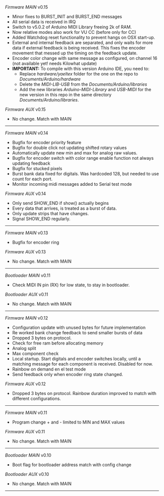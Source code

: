 *Firmware MAIN*
v0.15
- Minor fixes to BURST_INIT and BURST_END messages
- All serial data is received in IRQ 
- Switch to v5.0.2 of Arduino MIDI Library freeing 2k of RAM.
- Now relative modes also work for VU CC (before only for CC)
- Added Watchdog reset functionality to prevent hangs on OSX start-up.
- External and internal feedback are separated, and only waits for more data if external feedback is being received. This fixes the encoder movement that messed up the timing on the feedback update.
- Encoder color change with same message as configured, on channel 16 (not available yet! needs Kilowhat update)
- **IMPORTANT:** To compile with this version Arduino IDE, you need to:
  - Replace *hardware/yaeltex* folder for the one on the repo to *Documents/Arduino/hardware*
  - Delete the *MIDI-LIB-USB* from the *Documents/Arduino/libraries*
  - Add the new libraries *Arduino-MIDI-Library* and *USB-MIDI* for the new version in this repo in the same directory *Documents/Arduino/libraries*.

*Firmware AUX*
v0.15
- No change. Match with MAIN

-------------

*Firmware MAIN*
v0.14
- Bugfix for encoder priority feature
- Bugfix for double click not updating shifted rotary values
- Automatically update new min and max for analog raw values.
- Bugfix for encoder switch with color range enable function not always updating feedback
- Bugfix for stucked pixels
- Burst bank data fixed for digitals. Was hardcoded 128, but needed to use count for each port.
- Monitor incoming midi messages added to Serial test mode

*Firmware AUX*
v0.14
- Only send SHOW_END if show() actually begins
- Every data that arrives, is treated as a burst of data. 
- Only update strips that have changes.
- Signal SHOW_END regularly.

-------------

*Firmware MAIN*
v0.13
- Bugfix for encoder ring

*Firmware AUX*
v0.13
- No change. Match with MAIN

-------------

*Bootloader MAIN*
v0.11
- Check MIDI IN pin (RX) for low state, to stay in bootloader.

*Bootloader AUX*
v0.11
- No change. Match with MAIN

-------------

*Firmware MAIN*
v0.12
- Configuration update with unused bytes for future implementation
- Re worked bank change feedback to send smaller bursts of data 
- Dropped 3 bytes on protocol.
- Check for free ram before allocating memory
- Analog split
- Max component check
- Local startup. Start digitals and encoder switches locally, until a matching message for each component is received. Disabled for now.
- Rainbow on demand en el test mode
- Send feedback only when encoder ring state changed.

*Firmware AUX*
v0.12
- Dropped 3 bytes on protocol. Rainbow duration improved to match with different configurations.

-------------

*Firmware MAIN*
v0.11
- Program change + and - limited to MIN and MAX values

*Firmware AUX*
v0.11
- No change. Match with MAIN

-------------

*Bootloader MAIN*
v0.10
- Boot flag for bootloader address match with config change

*Bootloader AUX*
v0.10
- No change. Match with MAIN

-------------